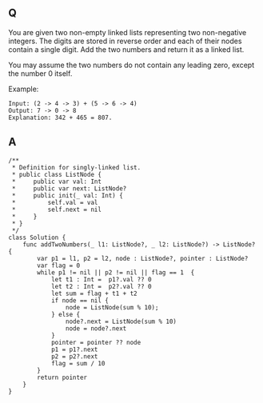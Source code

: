 ## Q

You are given two non-empty linked lists representing two non-negative integers. The digits are stored in reverse order and each of their nodes contain a single digit. Add the two numbers and return it as a linked list.

You may assume the two numbers do not contain any leading zero, except the number 0 itself.

Example:

```
Input: (2 -> 4 -> 3) + (5 -> 6 -> 4)
Output: 7 -> 0 -> 8
Explanation: 342 + 465 = 807.
```


## A

```
/**
 * Definition for singly-linked list.
 * public class ListNode {
 *     public var val: Int
 *     public var next: ListNode?
 *     public init(_ val: Int) {
 *         self.val = val
 *         self.next = nil
 *     }
 * }
 */
class Solution {
    func addTwoNumbers(_ l1: ListNode?, _ l2: ListNode?) -> ListNode? {
        var p1 = l1, p2 = l2, node : ListNode?, pointer : ListNode?
        var flag = 0
        while p1 != nil || p2 != nil || flag == 1  {
            let t1 : Int =  p1?.val ?? 0
            let t2 : Int =  p2?.val ?? 0
            let sum = flag + t1 + t2
            if node == nil {
                node = ListNode(sum % 10);
            } else {
                node?.next = ListNode(sum % 10)
                node = node?.next
            }
            pointer = pointer ?? node
            p1 = p1?.next
            p2 = p2?.next
            flag = sum / 10
        }
        return pointer
    }
}
```
